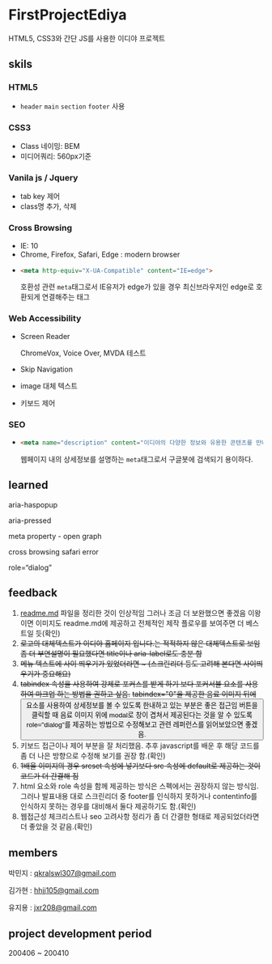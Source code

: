# FirstProjectEdiya

HTML5, CSS3와 간단 JS를 사용한 이디야 프로젝트



## skils

### HTML5

- `header` `main` `section` `footer` 사용



### CSS3

- Class 네이밍: BEM 
- 미디어쿼리: 560px기준



### Vanila js / Jquery

- tab key 제어 
- class명 추가, 삭제



### Cross Browsing

- IE: 10
- Chrome, Firefox, Safari, Edge : modern browser 
- ```html
  <meta http-equiv="X-UA-Compatible" content="IE=edge"> 
  ```
  호환성 관련 `meta`태그로서 IE유저가 edge가 있을 경우 최신브라우저인 edge로 호환되게 연결해주는 태그



### Web Accessibility

- Screen Reader

  ChromeVox, Voice Over, MVDA 테스트

- Skip Navigation

- image 대체 텍스트

- 키보드 제어



### SEO

- ```html
  <meta name="description" content="이디야의 다양한 정보와 유용한 콘텐츠를 만나보세요.">
  ```

  웹페이지 내의 상세정보를 설명하는 `meta`태그로서 구글봇에 검색되기 용이하다.



## learned

aria-haspopup 

aria-pressed

meta property - open graph

cross browsing safari error

role=“dialog”



## feedback

1. [readme.md](http://readme.md/) 파일을 정리한 것이 인상적임 그러나 조금 더 보완했으면 좋겠음
   이왕이면 이미지도 readme.md에 제공하고 전체적인 제작 플로우를 보여주면 더 베스트일 듯(확인)
2. ~~로고의 대체텍스트가 이디야 홈페이지 입니다.는 적적하지 않은 대체텍스트로 보임
   좀 더 부연설명이 필요했다면 title이나 aria-label로도 충분 함~~
3. ~~메뉴 텍스트에 사이 띄우기가 있었더라면 ~ (스크린리더 등도 고려해 본다면 사이띄우기가 중요해요)~~
4. ~~tabindex 속성을 사용하여 강제로 포커스를 받게 하기 보다
   포커서블 요소를 사용하여 마크업 하는 방법을 권하고 싶음.~~
   ~~tabindex="0"을 제공한 음료 이미지 뒤에 <button> 요소를 사용하여 상세정보를 볼 수 있도록
   한내하고 있는 부분은 좋은 접근임
   버튼을 클릭할 때 음료 이미지 위에 modal로 창이 겹쳐서 제공된다는 것을 알 수 있도록
   role="dialog"를 제공하는 방법으로 수정해보고 관련 레퍼런스를 읽어보았으면 좋겠음.~~
5. 키보드 접근이나 제어 부분을 잘 처리했음. 추후 javascript를 배운 후 해당 코드를 좀 더 나은 방향으로 수정해 보기를 권장 함.(확인)
6. ~~1배율 이미지의 경우 srcset 속성에 넣기보다 src 속성에 default로 제공하는 것이 코드가 더 간결해 짐~~
7. html 요소와 role 속성을 함께 제공하는 방식은 스펙에서는 권장하지 않는 방식임.그러나 발표내용 대로 스크린리더 중 footer를 인식하지 못하거나 contentinfo를 인식하지 못하는
   경우를 대비해서 둘다 제공하기도 함.(확인)
8. 웹접근성 체크리스트나 seo 고려사항 정리가 좀 더 간결한 형태로 제공되었더라면 더 좋았을 것 같음.(확인)



## members

박민지 : [qkralswl307@gmail.com](mailto:qkralswl307@gmail.com)

김가현 : [hhjj105@gmail.com](hhjj105@gmail.com)

유지용 : [jxr208@gmail.com](mailto:jxr208@gmail.com)



## project development period

200406 ~ 200410

